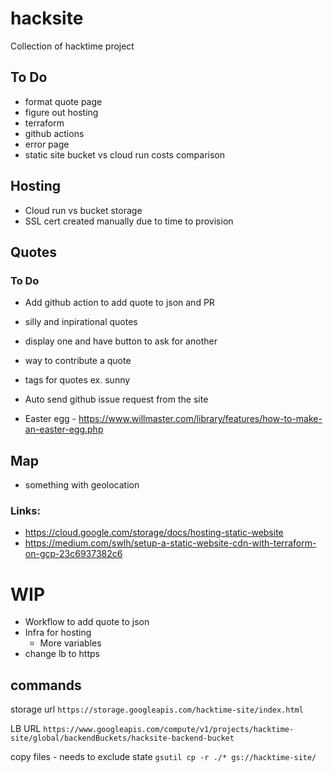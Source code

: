 # hacksite
Collection of hacktime project

## To Do
* format quote page
* figure out hosting
* terraform
* github actions
* error page
* static site bucket vs cloud run costs comparison

## Hosting
* Cloud run vs bucket storage
* SSL cert created manually due to time to provision



## Quotes
### To Do
* Add github action to add quote to json and PR


* silly and inpirational quotes
* display one and have button to ask for another
* way to contribute a quote
* tags for quotes ex. sunny
* Auto send github issue request from the site
* Easter egg - https://www.willmaster.com/library/features/how-to-make-an-easter-egg.php


## Map
* something with geolocation


### Links:
* https://cloud.google.com/storage/docs/hosting-static-website
* https://medium.com/swlh/setup-a-static-website-cdn-with-terraform-on-gcp-23c6937382c6



# WIP
* Workflow to add quote to json
* Infra for hosting
  * More variables
* change lb to https 

## commands
storage url
`https://storage.googleapis.com/hacktime-site/index.html`

LB URL
`https://www.googleapis.com/compute/v1/projects/hacktime-site/global/backendBuckets/hacksite-backend-bucket`

copy files - needs to exclude state
`gsutil cp -r ./* gs://hacktime-site/`
